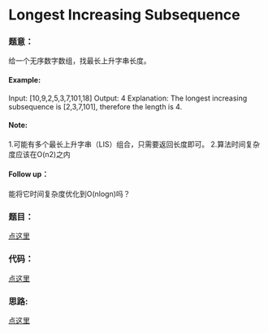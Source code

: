#   Longest Increasing Subsequence

### 题意：
给一个无序数字数组，找最长上升字串长度。

#### Example:
Input: [10,9,2,5,3,7,101,18]
Output: 4 
Explanation: The longest increasing subsequence is [2,3,7,101], therefore the length is 4. 

#### Note:
1.可能有多个最长上升字串（LIS）组合，只需要返回长度即可。
2.算法时间复杂度应该在O(n2)之内

#### Follow up：
能将它时间复杂度优化到O(nlogn)吗？

###	题目：
<a href="https://leetcode.com/problems/longest-increasing-subsequence/" target="_blank">点这里</a>

### 代码：
<a href="./index.js">点这里</a>

### 思路:
<a href="./tips.md">点这里</a>